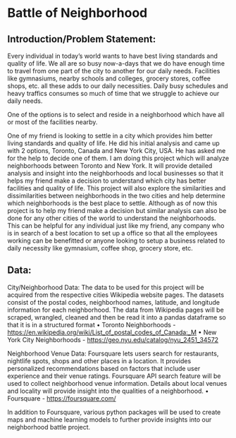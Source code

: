 # Battle of Neighborhood
## Introduction/Problem Statement:
Every individual in today’s world wants to have best living standards and quality of life. We all are so busy now-a-days that we do have enough time to travel from one part of the city to another for our daily needs. Facilities like gymnasiums, nearby schools and colleges, grocery stores, coffee shops, etc. all these adds to our daily necessities. Daily busy schedules and heavy traffics consumes so much of time that we struggle to achieve our daily needs. 

One of the options is to select and reside in a neighborhood which have all or most of the facilities nearby.

One of my friend is looking to settle in a city which provides him better living standards and quality of life. He did his initial analysis and came up with 2 options, Toronto, Canada and New York City, USA. He has asked me for the help to decide one of them. I am doing this project which will analyze neighborhoods between Toronto and New York. It will provide detailed analysis and insight into the neighborhoods and local businesses so that it helps my friend make a decision to understand which city has better facilities and quality of life. This project will also explore the similarities and dissimilarities between neighborhoods in the two cities and help determine which neighborhoods is the best place to settle.
Although as of now this project is to help my friend make a decision but similar analysis can also be done for any other cities of the world to understand the neighborhoods. This can be helpful for any individual just like my friend, any company who is in search of a best location to set up a office so that all the employees working can be benefitted or anyone looking to setup a business related to daily necessity like gymnasium, coffee shop, grocery store, etc. 


## Data:
City/Neighborhood Data:
The data to be used for this project will be acquired from the respective cities Wikipedia website pages. The datasets consist of the postal codes, neighborhood names, latitude, and longitude information for each neighborhood.  The data from Wikipedia pages will be scraped, wrangled, cleaned and then be read it into a pandas dataframe so that it is in a structured format
• Toronto Neighborhoods -  https://en.wikipedia.org/wiki/List_of_postal_codes_of_Canada:_M
• New York City Neighborhoods - https://geo.nyu.edu/catalog/nyu_2451_34572

Neighborhood Venue Data:
Foursquare lets users search for restaurants, nightlife spots, shops and other places in a location. It provides personalized recommendations based on factors that include user experience and their venue ratings.
Foursquare API search feature will be used to collect neighborhood venue information. Details about local venues and locality will provide insight into the qualities of a neighborhood. 
• Foursquare - https://foursquare.com/

In addition to Foursquare, various python packages will be used to create maps and machine learning models to further provide insights into our neighborhood battle project.

